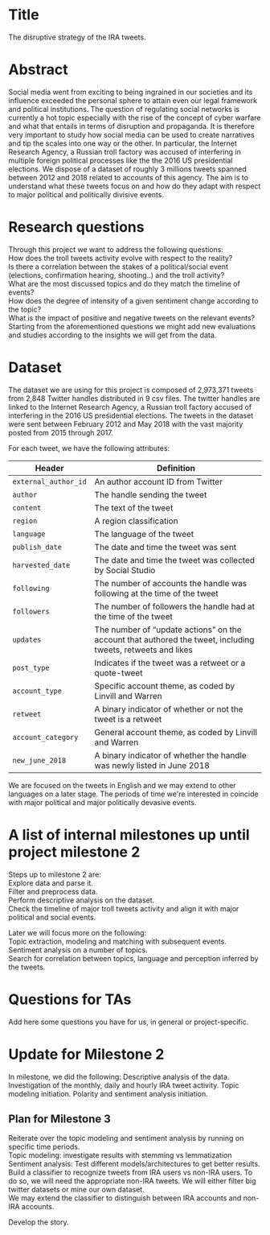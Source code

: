 # Title
The disruptive strategy of the IRA tweets.  

# Abstract
Social media went from exciting to being ingrained in our societies and its influence exceeded the personal sphere to attain even our legal framework and political institutions. The question of regulating social networks is currently a hot topic especially with the rise of the concept of cyber warfare and what that entails in terms of disruption and propaganda. It is therefore very important to study how social media can be used to create narratives and tip the scales into one way or the other. In particular, the Internet Research Agency, a Russian troll factory was accused of interfering in multiple foreign political processes like the the 2016 US presidential elections. We dispose of a dataset of roughly 3 millions tweets spanned between 2012 and 2018 related to accounts of this agency. The aim is to understand what these tweets focus on and how do they adapt with respect to major political and politically divisive events.   

# Research questions
Through this project we want to address the following questions:  
How does the troll tweets activity evolve with respect to the reality?  
Is there a correlation between the stakes of a political/social event (elections, confirmation hearing, shooting..) and the troll activity?  
What are the most discussed topics and do they match the timeline of events?  
How does the degree of intensity of a given sentiment change according to the topic?  
What is the impact of positive and negative tweets on the relevant events?  
Starting from the aforementioned questions we might add new evaluations and studies according to the insights we will get from the data.

# Dataset
The dataset we are using for this project is composed of 2,973,371 tweets from 2,848 Twitter handles distributed in 9 csv files. The twitter handles are linked to the Internet Research Agency, a Russian troll factory accused of interfering in the 2016 US presidential elections. The tweets in the dataset were sent between February 2012 and May 2018 with the vast majority posted from 2015 through 2017.

For each tweet, we have the following attributes:

Header | Definition
---|---------
`external_author_id` | An author account ID from Twitter 
`author` | The handle sending the tweet
`content` | The text of the tweet
`region` | A region classification
`language` | The language of the tweet
`publish_date` | The date and time the tweet was sent
`harvested_date` | The date and time the tweet was collected by Social Studio
`following` | The number of accounts the handle was following at the time of the tweet
`followers` | The number of followers the handle had at the time of the tweet
`updates` | The number of “update actions” on the account that authored the tweet, including tweets, retweets and likes
`post_type` | Indicates if the tweet was a retweet or a quote-tweet
`account_type` | Specific account theme, as coded by Linvill and Warren
`retweet` | A binary indicator of whether or not the tweet is a retweet
`account_category` | General account theme, as coded by Linvill and Warren
`new_june_2018` | A binary indicator of whether the handle was newly listed in June 2018

We are focused on the tweets in English and we may extend to other languages on a later stage. The periods of time we're interested in coincide with major political and major politically devasive events.


# A list of internal milestones up until project milestone 2
Steps up to milestone 2 are:  
Explore data and parse it.    
Filter and preprocess data.    
Perform descriptive analysis on the dataset.  
Check the timeline of major troll tweets activity and align it with major political and social events.  

Later we will focus more on the following:  
Topic extraction, modeling and matching with subsequent events.  
Sentiment analysis on a number of topics.  
Search for correlation between topics, language and perception inferred by the tweets.  

# Questions for TAs
Add here some questions you have for us, in general or project-specific.

# Update for Milestone 2
In milestone, we did the following:
Descriptive analysis of the data.
Investigation of the monthly, daily and hourly IRA tweet activity.
Topic modeling initiation.
Polarity and sentiment analysis initiation.

## Plan for Milestone 3  
Reiterate over the topic modeling and sentiment analysis by running on specific time periods.  
Topic modeling: investigate results with stemming vs lemmatization  
Sentiment analysis: Test different models/architectures to get better results.  
Build a classifier to recognize tweets from IRA users vs non-IRA users. To do so, we will need the appropriate non-IRA tweets. We will either filter big twitter datasets or mine our own dataset.   
We may extend the classifier to distinguish between IRA accounts and non-IRA accounts.  

Develop the story.  

